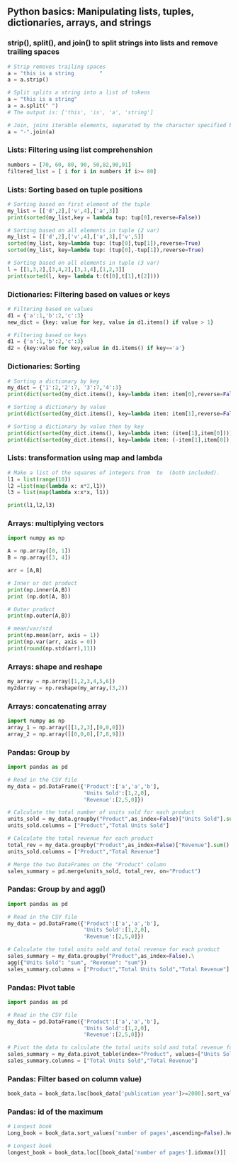 ## Python basics: Manipulating lists, tuples, dictionaries, arrays, and strings
### strip(), split(), and join() to split strings into lists and remove trailing spaces
```python 
# Strip removes trailing spaces
a = "this is a string        "
a = a.strip()

# Split splits a string into a list of tokens
a = "this is a string"
a = a.split(" ")
# The output is: ['this', 'is', 'a', 'string']

# Join, joins iterable elements, separated by the character specified between ""
a = "-".join(a)

```

### Lists: Filtering using list comprehenshion
```python
numbers = [70, 60, 80, 90, 50,82,90,91]
filtered_list = [ i for i in numbers if i>= 80]
```

### Lists: Sorting based on tuple positions
```python
# Sorting based on first element of the tuple
my_list = [['d',2],['v',4],['a',3]]
print(sorted(my_list,key = lambda tup: tup[0],reverse=False))

# Sorting based on all elements in tuple (2 var)
my_list = [['d',2],['v',4],['a',3],['v',5]]
sorted(my_list, key=lambda tup: (tup[0],tup[1]),reverse=True)
sorted(my_list, key=lambda tup: (tup[0],-tup[1]),reverse=True)

# Sorting based on all elements in tuple (3 var)
l = [[1,3,2],[3,4,2],[3,1,4],[1,2,3]]
print(sorted(l, key= lambda t:(t[0],t[1],t[2])))
```

### Dictionaries: Filtering based on values or keys
```python 
# Filtering based on values
d1 = {'a':1,'b':2,'c':3}
new_dict = {key: value for key, value in d1.items() if value > 1}

# Filtering based on keys
d1 = {'a':1,'b':2,'c':3}
d2 = {key:value for key,value in d1.items() if key=='a'}
```

### Dictionaries: Sorting
```python 
# Sorting a dictionary by key
my_dict = {'1':2,'2':7, '3':7,'4':3}
print(dict(sorted(my_dict.items(), key=lambda item: item[0],reverse=False)))

# Sorting a dictionary by value
print(dict(sorted(my_dict.items(), key=lambda item: item[1],reverse=False)))

# Sorting a dictionary by value then by key
print(dict(sorted(my_dict.items(), key=lambda item: (item[1],item[0]))))
print(dict(sorted(my_dict.items(), key=lambda item: (-item[1],item[0]), reverse=True)))
```

### Lists: transformation using map and lambda
```python
# Make a list of the squares of integers from  to  (both included).
l1 = list(range(10))
l2 =list(map(lambda x: x*2,l1))
l3 = list(map(lambda x:x*x, l1))

print(l1,l2,l3)
```

### Arrays: multiplying vectors
```python
import numpy as np

A = np.array([0, 1])
B = np.array([3, 4])

arr = [A,B]

# Inner or dot product
print(np.inner(A,B))
print (np.dot(A, B))

# Outer product 
print(np.outer(A,B))

# mean/var/std
print(np.mean(arr, axis = 1)) 
print(np.var(arr, axis = 0))
print(round(np.std(arr),11))
```

### Arrays: shape and reshape
```python
my_array = np.array([1,2,3,4,5,6])
my2darray = np.reshape(my_array,(3,2))
```

### Arrays: concatenating array
```python
import numpy as np
array_1 = np.array([[1,2,3],[0,0,0]])
array_2 = np.array([[0,0,0],[7,8,9]])
```

### Pandas: Group by

```python
import pandas as pd

# Read in the CSV file
my_data = pd.DataFrame({'Product':['a','a','b'],
                        'Units Sold':[1,2,0],
                        'Revenue':[2,5,0]})

# Calculate the total number of units sold for each product
units_sold = my_data.groupby("Product",as_index=False)["Units Sold"].sum()
units_sold.columns = ["Product","Total Units Sold"]

# Calculate the total revenue for each product
total_rev = my_data.groupby("Product",as_index=False)["Revenue"].sum()
units_sold.columns = ["Product","Total Revenue"]

# Merge the two DataFrames on the "Product" column
sales_summary = pd.merge(units_sold, total_rev, on="Product")
```

### Pandas: Group by and agg()
```python
import pandas as pd

# Read in the CSV file
my_data = pd.DataFrame({'Product':['a','a','b'],
                        'Units Sold':[1,2,0],
                        'Revenue':[2,5,0]})

# Calculate the total units sold and total revenue for each product
sales_summary = my_data.groupby("Product",as_index=False).\
agg({"Units Sold": "sum", "Revenue": "sum"})
sales_summary.columns = ["Product","Total Units Sold","Total Revenue"]
```

### Pandas: Pivot table
```python
import pandas as pd

# Read in the CSV file
my_data = pd.DataFrame({'Product':['a','a','b'],
                        'Units Sold':[1,2,0],
                        'Revenue':[2,5,0]})

# Pivot the data to calculate the total units sold and total revenue for each product
sales_summary = my_data.pivot_table(index="Product", values=["Units Sold", "Revenue"], aggfunc="sum")
sales_summary.columns = ["Total Units Sold","Total Revenue"]
```

### Pandas: Filter based on column value)
```python
book_data = book_data.loc[book_data['publication year']>=2000].sort_values('publication year',asending=True)
```

### Pandas: id of the maximum
```python
# Longest book
Long_book = book_data.sort_values('number of pages',ascending=False).head(1)

# Longest book
longest_book = book_data.loc[[book_data['number of pages'].idxmax()]]
```
